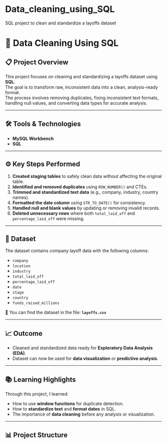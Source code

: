 # Data_cleaning_using_SQL
SQL project to clean and standardize a layoffs dataset

# 🧹 Data Cleaning Using SQL

## 📋 Project Overview
This project focuses on cleaning and standardizing a layoffs dataset using **SQL**.  
The goal is to transform raw, inconsistent data into a clean, analysis-ready format.  
The process involves removing duplicates, fixing inconsistent text formats, handling null values, and converting data types for accurate analysis.

---

## 🛠️ Tools & Technologies
- **MySQL Workbench**
- **SQL**

---

## ⚙️ Key Steps Performed
1. **Created staging tables** to safely clean data without affecting the original table.  
2. **Identified and removed duplicates** using `ROW_NUMBER()` and CTEs.  
3. **Trimmed and standardized text data** (e.g., company, industry, country names).  
4. **Formatted the date column** using `STR_TO_DATE()` for consistency.  
5. **Handled null and blank values** by updating or removing invalid records.  
6. **Deleted unnecessary rows** where both `total_laid_off` and `percentage_laid_off` were missing.

---

## 🧾 Dataset
The dataset contains company layoff data with the following columns:
- `company`
- `location`
- `industry`
- `total_laid_off`
- `percentage_laid_off`
- `date`
- `stage`
- `country`
- `funds_raised_millions`

📂 You can find the dataset in the file: **`layoffs.csv`**

---

## 📈 Outcome
- Cleaned and standardized data ready for **Exploratory Data Analysis (EDA)**.  
- Dataset can now be used for **data visualization** or **predictive analysis**.

---

## 📚 Learning Highlights
Through this project, I learned:
- How to use **window functions** for duplicate detection.  
- How to **standardize text** and **format dates** in SQL.  
- The importance of **data cleaning** before any analysis or visualization.

---

## 📊 Project Structure

